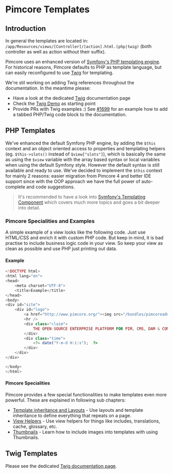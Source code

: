 # Pimcore Templates

## Introduction

In general the templates are located in: `/app/Resources/views/[Controller]/[action].html.(php|twig)` 
(both controller as well as action without their suffix).  

Pimcore uses an enhanced version of [Symfony's PHP templating engine](http://symfony.com/doc/3.4/templating/PHP.html).
For historical reasons, Pimcore defaults to PHP as template language, but can easily reconfigured to use [Twig](./00_Twig.md)
for templating.

We're stil working on adding Twig references throughout the documentation. In the meantime please:

* Have a look at the dedicated [Twig](./00_Twig.md) documentation page
* Check the [Twig Demo](https://github.com/pimcore/pimcore/tree/master/install-profiles/demo-basic-twig) as starting point
* Provide PRs with Twig examples :) See [#1699](https://github.com/pimcore/pimcore/issues/1699#issuecomment-328115727) for
  an example how to add a tabbed PHP/Twig code block to the documentation.

## PHP Templates
  
We've enhanced the default Symfony PHP engine, by adding the `$this` context and an object oriented access to properties 
and templating helpers (eg. `$this->slots()` instead of `$view["slots"]`), which is basically the same as using 
the `$view` variable with the array based syntax or local variables when using the default Symfony style. 
However the default syntax is still available and ready to use.
We've decided to implement the `$this` context for mainly 2 reasons: easier migration from Pimcore 4 and better IDE support
since with the OOP approach we have the full power of auto-complete and code suggestions. 

> It's recommended to have a look into [Symfony's Templating Component](http://symfony.com/doc/3.4/templating.html) 
which covers much  more topics and goes a bit deeper into detail. 

### Pimcore Specialities and Examples

A simple example of a view looks like the following code. Just use HTML/CSS and enrich it with custom PHP code. 
But keep in mind, it is bad practise to include business logic code in your view. So keep your view as clean as 
possible and use PHP just printing out data. 

#### Example

```php 
<!DOCTYPE html>
<html lang="en">
<head>
    <meta charset="UTF-8">
    <title>Example</title>
</head>
<body>
<div id="site">
    <div id="logo">
        <a href="http://www.pimcore.org/"><img src="/bundles/pimcoreadmin/img/logo-gray.svg" style="width: 200px;" /></a>
        <hr />
        <div class="claim">
            THE OPEN-SOURCE ENTERPRISE PLATFORM FOR PIM, CMS, DAM & COMMERCE
        </div>
        <div class="time">
            <?= date("Y-m-d H:i:s");  ?>
        </div>
    </div>
</div>

</body>
</html>
```

####  Pimcore Specialities

Pimcore provides a few special functionalities to make templates even more powerful. 
These are explained in following sub chapters:

* [Template inheritance and Layouts](./01_Layouts.md) - Use layouts and template inheritance to define everything that repeats on a page. 
* [View Helpers](./02_Templating_Helpers/README.md) - Use view helpers for things like includes, translations, cache, glossary, etc.
* [Thumbnails](./04_Thumbnails.md) - Learn how to include images into templates with using Thumbnails.

## Twig Templates

Please see the dedicated [Twig documentation page](./00_Twig.md). 
